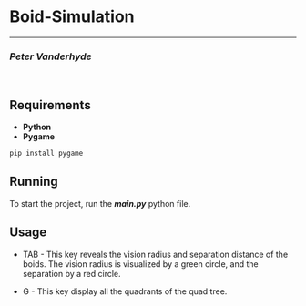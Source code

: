# Boid-Simulation
<hr>

### *Peter Vanderhyde*
<br>

## Requirements
- **Python**
- **Pygame**
``` cmd
pip install pygame
```

## Running
To start the project, run the ***main.py*** python file.

## Usage
- TAB - This key reveals the vision radius and separation distance of the boids. The vision radius is visualized by a green circle, and the separation by a red circle.

- G - This key display all the quadrants of the quad tree.